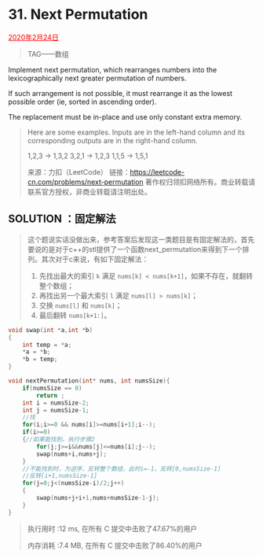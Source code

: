 # 31. Next Permutation

<font color = #FF0000><u>2020年2月24日</u></font>

> TAG——数组

Implement next permutation, which rearranges numbers into the lexicographically next greater permutation of numbers.

If such arrangement is not possible, it must rearrange it as the lowest possible order (ie, sorted in ascending order).

The replacement must be in-place and use only constant extra memory.



> Here are some examples. Inputs are in the left-hand column and its corresponding outputs are in the right-hand column.
>
> 1,2,3 → 1,3,2
> 3,2,1 → 1,2,3
> 1,1,5 → 1,5,1
>
> 
>
> 来源：力扣（LeetCode）
> 链接：https://leetcode-cn.com/problems/next-permutation
> 著作权归领扣网络所有。商业转载请联系官方授权，非商业转载请注明出处。

## SOLUTION  ：固定解法

> 这个题说实话没做出来，参考答案后发现这一类题目是有固定解法的，首先要说的是对于c++的stl提供了一个函数next_permutation来得到下一个排列。其次对于c来说，有如下固定解法：
>
> 1. 先找出最大的索引 `k` 满足 `nums[k] < nums[k+1]`，如果不存在，就翻转整个数组；
> 2. 再找出另一个最大索引 `l` 满足 `nums[l] > nums[k]`；
> 3. 交换 `nums[l]` 和 `nums[k]`；
> 4. 最后翻转 `nums[k+1:]`。

```c++
void swap(int *a,int *b)
{
    int temp = *a;
    *a = *b;
    *b = temp;
}

void nextPermutation(int* nums, int numsSize){
    if(numsSize == 0)
        return ;
    int i = numsSize-2;
    int j = numsSize-1;
    //找
    for(i;i>=0 && nums[i]>=nums[i+1];i--);
    if(i>=0)
    {//如果能找到，执行步骤2
        for(j;j>=i&&nums[j]<=nums[i];j--);
        swap(nums+i,nums+j);
    }
    //不能找到时，为逆序，反转整个数组，此时i=-1，反转[0,numsSize-1]
    //反转[i+1,numsSize-1]
    for(j=0;j<(numsSize-i)/2;j++)
    {
        swap(nums+j+i+1,nums+numsSize-1-j);
    }
}
```

> 执行用时 :12 ms, 在所有 C 提交中击败了47.67%的用户
>
> 内存消耗 :7.4 MB, 在所有 C 提交中击败了86.40%的用户

